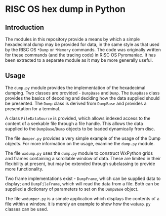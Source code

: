 # RISC OS hex dump in Python

## Introduction

The modules in this repository provide a means by which a simple hexadecimal dump
may be provided for data, in the same style as that used by the RISC OS `*Dump`
or `*Memory` commands. The code was originally written for these commands (and the
tracing code) in RISC OS Pyromaniac. It has been extracted to a separate module
as it may be more generally useful.

## Usage

The `dump.py` module provides the implementation of the hexadecimal dumping.
Two classes are provided - `DumpBase` and `Dump`. The `DumpBase` class provides
the basics of decoding and deciding how the data supplied should be presented.
The `Dump` class is derived from `DumpBase` and provides a presentation for a
terminal.

A class `FileDataSource` is provided, which allows indexed access to the content
of a seekable file through a file handle.  This allows the data supplied to the
`DumpBase`/`Dump` objects to be loaded dynamically from disc.

The file `dumper.py` provides a very simple example of the usage of the Dump
objects. For more information on the usage, examine the `dump.py` module.

The file `wxdump.py` uses the `dump.py` module to construct WxPython grids and
frames containing a scrollable window of data. These are limited in their
flexibility at present, but may be extended through subclassing to provide more
functionality.

Two frame implementations exist - `DumpFrame`, which can be supplied data to
display; and `DumpFileFrame`, which will read the data from a file. Both can be
supplied a dictionary of parameters to set on the `DumpBase` object.

The file `wxdumper.py` is a simple application which displays the contents of
a file within a window. It is merely an example to show how the `wxdump.py`
classes can be used.
